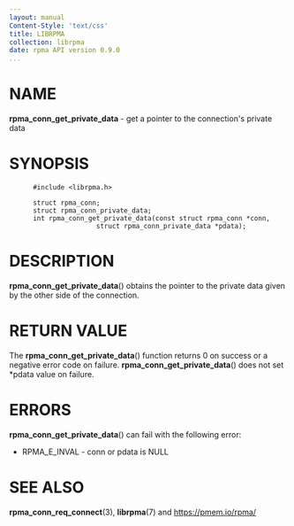 ```yaml
---
layout: manual
Content-Style: 'text/css'
title: LIBRPMA
collection: librpma
date: rpma API version 0.9.0
...
```


[comment]: <> (SPDX-License-Identifier: BSD-3-Clause)
[comment]: <> (Copyright 2020, Intel Corporation)

NAME
====

**rpma\_conn\_get\_private\_data** - get a pointer to the connection\'s
private data

SYNOPSIS
========

          #include <librpma.h>

          struct rpma_conn;
          struct rpma_conn_private_data;
          int rpma_conn_get_private_data(const struct rpma_conn *conn,
                          struct rpma_conn_private_data *pdata);

DESCRIPTION
===========

**rpma\_conn\_get\_private\_data**() obtains the pointer to the private
data given by the other side of the connection.

RETURN VALUE
============

The **rpma\_conn\_get\_private\_data**() function returns 0 on success
or a negative error code on failure.
**rpma\_conn\_get\_private\_data**() does not set \*pdata value on
failure.

ERRORS
======

**rpma\_conn\_get\_private\_data**() can fail with the following error:

-   RPMA\_E\_INVAL - conn or pdata is NULL

SEE ALSO
========

**rpma\_conn\_req\_connect**(3), **librpma**(7) and
https://pmem.io/rpma/
